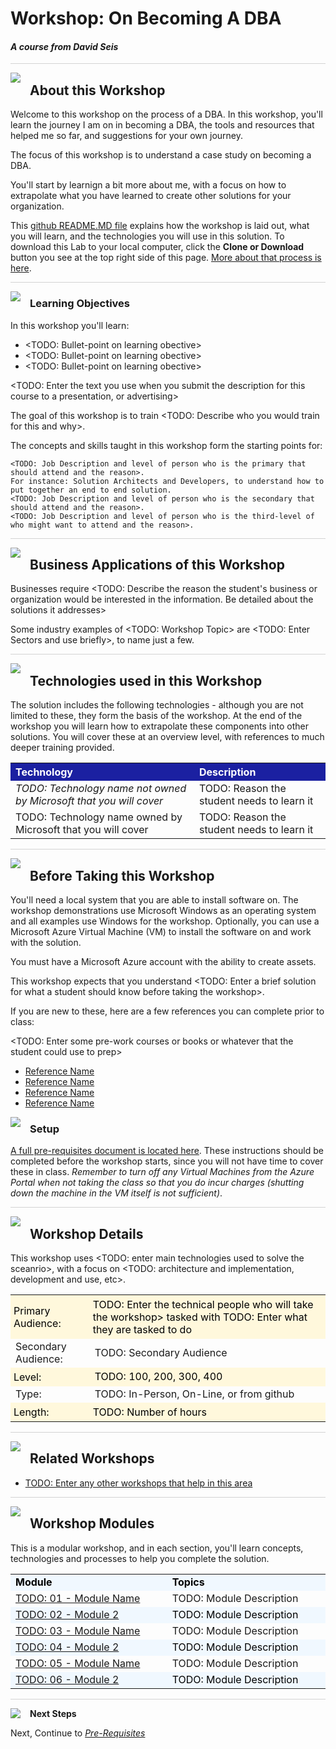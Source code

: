 # Workshop: On Becoming A DBA

#### <i>A course from David Seis</i>

<p style="border-bottom: 1px solid lightgrey;"></p>

<img style="float: left; margin: 0px 15px 15px 0px;" src="https://raw.githubusercontent.com/microsoft/sqlworkshops/master/graphics/textbubble.png"> <h2>About this Workshop</h2>

Welcome to this workshop on the process of a DBA. In this workshop, you'll learn the journey I am on in becoming a DBA, the tools and resources that helped me so far, and suggestions for your own journey.

The focus of this workshop is to understand a case study on becoming a DBA.

You'll start by learnign a bit more about me, with a focus on how to extrapolate what you have learned to create other solutions for your organization.

This [github README.MD file](https://lab.github.com/githubtraining/introduction-to-github) explains how the workshop is laid out, what you will learn, and the technologies you will use in this solution. To download this Lab to your local computer, click the **Clone or Download** button you see at the top right side of this page. [More about that process is here](https://help.github.com/en/github/creating-cloning-and-archiving-repositories/cloning-a-repository). 

<p style="border-bottom: 1px solid lightgrey;"></p>

<img style="float: left; margin: 0px 15px 15px 0px;" src="https://raw.githubusercontent.com/microsoft/sqlworkshops/master/graphics/checkmark.png"> <h3>Learning Objectives</h3>

In this workshop you'll learn:
<br>

- <TODO: Bullet-point on learning obective>
- <TODO: Bullet-point on learning obective>
- <TODO: Bullet-point on learning obective>

<TODO: Enter the text you use when you submit the description for this course to a presentation, or advertising>

The goal of this workshop is to train <TODO: Describe who you would train for this and why>.

The concepts and skills taught in this workshop form the starting points for:

    <TODO: Job Description and level of person who is the primary that should attend and the reason>.
    For instance: Solution Architects and Developers, to understand how to put together an end to end solution.
    <TODO: Job Description and level of person who is the secondary that should attend and the reason>.
    <TODO: Job Description and level of person who is the third-level of who might want to attend and the reason>.

<p style="border-bottom: 1px solid lightgrey;"></p>
<img style="float: left; margin: 0px 15px 15px 0px;" src="https://raw.githubusercontent.com/microsoft/sqlworkshops/master/graphics/building1.png"> <h2>Business Applications of this Workshop</h2>

Businesses require <TODO: Describe the reason the student's business or organization would be interested in the information. Be detailed about the solutions it addresses> 

Some industry examples of <TODO: Workshop Topic> are <TODO: Enter Sectors and use briefly>, to name just a few.

<p style="border-bottom: 1px solid lightgrey;"></p>

<img style="float: left; margin: 0px 15px 15px 0px;" src="https://raw.githubusercontent.com/microsoft/sqlworkshops/master/graphics/listcheck.png"> <h2>Technologies used in this Workshop</h2>

The solution includes the following technologies - although you are not limited to these, they form the basis of the workshop. At the end of the workshop you will learn how to extrapolate these components into other solutions. You will cover these at an overview level, with references to much deeper training provided.

 <table style="tr:nth-child(even) {background-color: #f2f2f2;}; text-align: left; display: table; border-collapse: collapse; border-spacing: 2px; border-color: gray;">

  <tr><th style="background-color: #1b20a1; color: white;">Technology</th> <th style="background-color: #1b20a1; color: white;">Description</th></tr>

  <tr><td><i>TODO: Technology name not owned by Microsoft that you will cover</i></td><td>TODO: Reason the student needs to learn it</td></tr>
  <tr><td>TODO: Technology name owned by Microsoft that you will cover</td><td>TODO: Reason the student needs to learn it</td></tr>

</table>

<p style="border-bottom: 1px solid lightgrey;"></p>

<img style="float: left; margin: 0px 15px 15px 0px;" src="https://raw.githubusercontent.com/microsoft/sqlworkshops/master/graphics/owl.png"> <h2>Before Taking this Workshop</h2>

You'll need a local system that you are able to install software on. The workshop demonstrations use Microsoft Windows as an operating system and all examples use Windows for the workshop. Optionally, you can use a Microsoft Azure Virtual Machine (VM) to install the software on and work with the solution.

You must have a Microsoft Azure account with the ability to create assets.

This workshop expects that you understand <TODO: Enter a brief solution for what a student should know before taking the workshop>.

If you are new to these, here are a few references you can complete prior to class:

<TODO: Enter some pre-work courses or books or whatever that the student could use to prep>
-  [Reference Name](https://url)
-  [Reference Name](https://url)
-  [Reference Name](https://url)
-  [Reference Name](https://url)


<img style="float: left; margin: 0px 15px 15px 0px;" src="https://raw.githubusercontent.com/microsoft/sqlworkshops/master/graphics/bulletlist.png"> <h3>Setup</h3>

<a href="url" target="_blank">A full pre-requisites document is located here</a>. These instructions should be completed before the workshop starts, since you will not have time to cover these in class. <i>Remember to turn off any Virtual Machines from the Azure Portal when not taking the class so that you do incur charges (shutting down the machine in the VM itself is not sufficient)</i>.

<p style="border-bottom: 1px solid lightgrey;"></p>

<img style="float: left; margin: 0px 15px 15px 0px;" src="https://raw.githubusercontent.com/microsoft/sqlworkshops/master/graphics/education1.png"> <h2>Workshop Details</h2>

This workshop uses <TODO: enter main technologies used to solve the sceanrio>, with a focus on <TODO: architecture and implementation, development and use, etc>.

<table style="tr:nth-child(even) {background-color: #f2f2f2;}; text-align: left; display: table; border-collapse: collapse; border-spacing: 5px; border-color: gray;">

  <tr><td style="background-color: Cornsilk; color: black; padding: 5px 5px;">Primary Audience:</td><td style="background-color: Cornsilk; color: black; padding: 5px 5px;">TODO: Enter the technical people who will take the workshop> tasked with TODO: Enter what they are tasked to do</td></tr>
  <tr><td>Secondary Audience:</td><td> TODO: Secondary Audience</td></tr>
  <tr><td style="background-color: Cornsilk; color: black; padding: 5px 5px;">Level: </td><td style="background-color: Cornsilk; color: black; padding: 5px 5px0;"> TODO: 100, 200, 300, 400 </td></tr>
  <tr><td>Type:</td><td>TODO: In-Person, On-Line, or from github</td></tr>
  <tr><td style="background-color: Cornsilk; color: black; padding: 5px 5px;">Length: </td><td style="background-color: Cornsilk; color: black; padding: 5px 5px;">TODO: Number of hours</td></tr>

</table>

<p style="border-bottom: 1px solid lightgrey;"></p>

<img style="float: left; margin: 0px 15px 15px 0px;" src="https://raw.githubusercontent.com/microsoft/sqlworkshops/master/graphics/pinmap.png"> <h2>Related Workshops</h2>

 - [TODO: Enter any other workshops that help in this area](url)

<p style="border-bottom: 1px solid lightgrey;"></p>

<img style="float: left; margin: 0px 15px 15px 0px;" src="https://raw.githubusercontent.com/microsoft/sqlworkshops/master/graphics/bookpencil.png"> <h2>Workshop Modules</h2>

This is a modular workshop, and in each section, you'll learn concepts, technologies and processes to help you complete the solution.

<table style="tr:nth-child(even) {background-color: #f2f2f2;}; text-align: left; display: table; border-collapse: collapse; border-spacing: 5px; border-color: gray;">

  <tr><td style="background-color: AliceBlue; color: black;"><b>Module</b></td><td style="background-color: AliceBlue; color: black;"><b>Topics</b></td></tr>

  <tr><td><a href="url" target="_blank">TODO: 01 - Module Name </a></td><td> TODO: Module Description</td></tr>
  <tr><td style="background-color: AliceBlue; color: black;"><a href="url" target="_blank">TODO: 02 - Module 2</a> </td><td td style="background-color: AliceBlue; color: black;"> TODO: Module Description</td></tr>
  <tr><td><a href="url" target="_blank">TODO: 03 - Module Name </a></td><td> TODO: Module Description</td></tr>
  <tr><td style="background-color: AliceBlue; color: black;"><a href="url" target="_blank">TODO: 04 - Module 2</a> </td><td td style="background-color: AliceBlue; color: black;"> TODO: Module Description</td></tr>  <tr><td><a href="url" target="_blank">TODO: 05 - Module Name </a></td><td> TODO: Module Description</td></tr>
  <tr><td style="background-color: AliceBlue; color: black;"><a href="url" target="_blank">TODO: 06 - Module 2</a> </td><td td style="background-color: AliceBlue; color: black;"> TODO: Module Description</td></tr>

</table>

<p style="border-bottom: 1px solid lightgrey;"></p>

<p><img style="float: left; margin: 0px 15px 15px 0px;" src="https://raw.githubusercontent.com/microsoft/sqlworkshops/master/graphics/geopin.png"><b>Next Steps</b></p>

Next, Continue to <a href="url" target="_blank"><i> Pre-Requisites</i></a>

